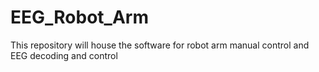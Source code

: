 # EEG_Robot_Arm
This repository will house the software for robot arm manual control and EEG decoding and control
